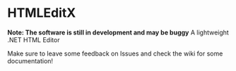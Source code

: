 # HTMLEditX

**Note: The software is still in development and may be buggy**
A lightweight .NET HTML Editor


Make sure to leave some feedback on Issues and check the wiki for some documentation!
